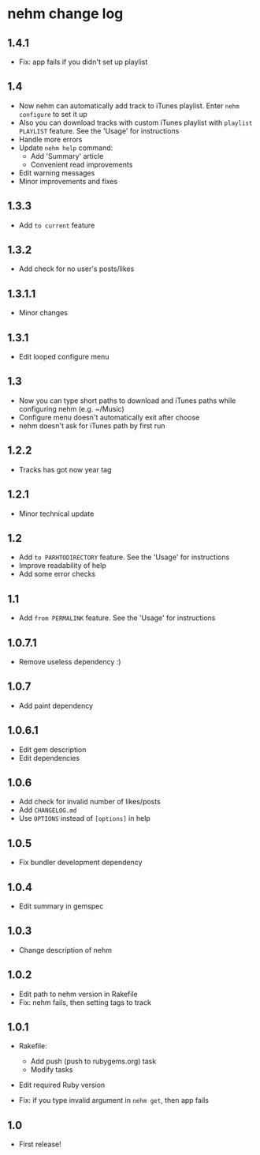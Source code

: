 # nehm change log

## 1.4.1

* Fix: app fails if you didn't set up playlist

## 1.4

* Now nehm can automatically add track to iTunes playlist. Enter `nehm configure` to set it up
* Also you can download tracks with custom iTunes playlist with `playlist PLAYLIST` feature. See the 'Usage' for instructions
* Handle more errors
* Update `nehm help` command:
  * Add 'Summary' article
  * Convenient read improvements
* Edit warning messages
* Minor improvements and fixes

## 1.3.3

* Add `to current` feature

## 1.3.2

* Add check for no user's posts/likes

## 1.3.1.1

* Minor changes

## 1.3.1

* Edit looped configure menu

## 1.3

* Now you can type short paths to download and iTunes paths while configuring nehm (e.g. ~/Music)
* Configure menu doesn't automatically exit after choose
* nehm doesn't ask for iTunes path by first run

## 1.2.2

* Tracks has got now year tag

## 1.2.1

* Minor technical update

## 1.2

* Add `to PARHTODIRECTORY` feature. See the 'Usage' for instructions
* Improve readability of help
* Add some error checks

## 1.1

* Add `from PERMALINK` feature. See the 'Usage' for instructions

## 1.0.7.1

* Remove useless dependency :)

## 1.0.7

* Add paint dependency

## 1.0.6.1

* Edit gem description
* Edit dependencies

## 1.0.6

* Add check for invalid number of likes/posts
* Add `CHANGELOG.md`
* Use `OPTIONS` instead of `[options]` in help

## 1.0.5

* Fix bundler development dependency

## 1.0.4

* Edit summary in gemspec

## 1.0.3

* Change description of nehm

## 1.0.2

* Edit path to nehm version in Rakefile
* Fix: nehm fails, then setting tags to track

## 1.0.1

* Rakefile:

  * Add push (push to rubygems.org) task
  * Modify tasks

* Edit required Ruby version
* Fix: if you type invalid argument in `nehm get`, then app fails

## 1.0

* First release!
